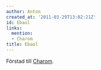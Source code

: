 ```yaml
---
author: Anton
created_at: '2011-03-29T13:02:21Z'
id: Ebaol
links:
  mention:
  - Charom
title: Ebaol
---
```


Förstad till [Charom].

  [Charom]: Charom
